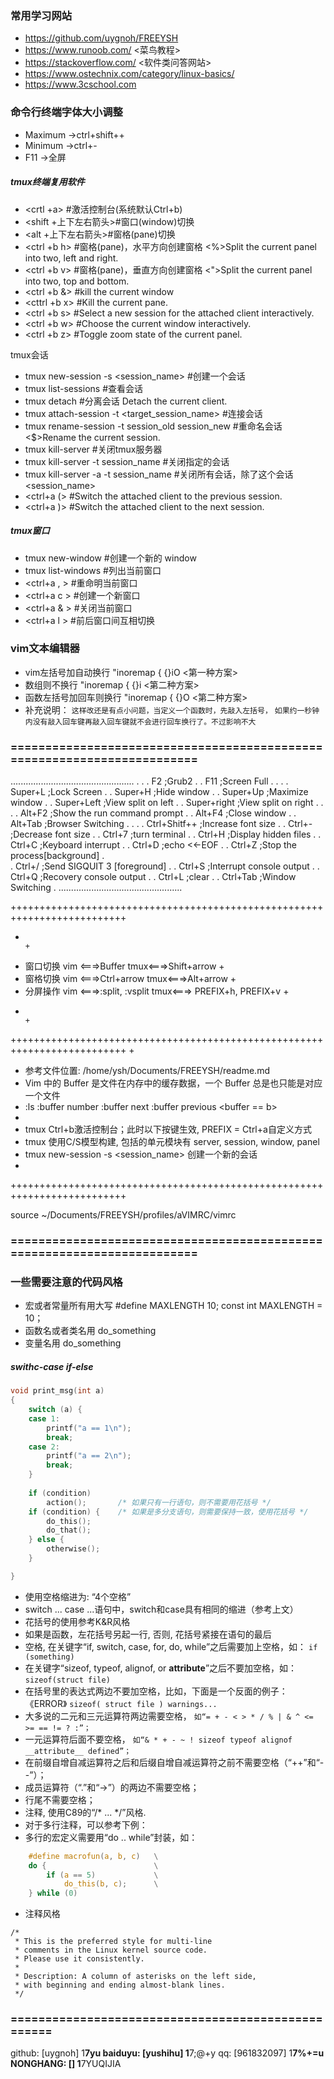 ### 常用学习网站 
+ https://github.com/uygnoh/FREEYSH
+ https://www.runoob.com/           <菜鸟教程>
+ https://stackoverflow.com/        <软件类问答网站>
+ https://www.ostechnix.com/category/linux-basics/
+ https://www.3cschool.com


### 命令行终端字体大小调整
+ Maximum     ->ctrl+shift++
+ Minimum     ->ctrl+-
+ F11         ->全屏


##### tmux终端复用软件
+ <crtl  +a>           #激活控制台(系统默认Ctrl+b)
+ <shift +上下左右箭头>#窗口(window)切换
+ <alt   +上下左右箭头>#窗格(pane)切换
+ <ctrl  +b h>         #窗格(pane)，水平方向创建窗格 <%>Split the current panel into two, left and right.
+ <ctrl  +b v>         #窗格(pane)，垂直方向创建窗格 <">Split the current panel into two, top and bottom.
+ <ctrl  +b &>         #kill the current window
+ <cttrl +b x>         #Kill the current pane.
+ <ctrl  +b s>         #Select a new session for the attached client interactively.
+ <ctrl  +b w>         #Choose the current window interactively.
+ <ctrl  +b z>         #Toggle zoom state of the current panel.

tmux会话
+ tmux new-session -s <session_name>              #创建一个会话
+ tmux list-sessions                              #查看会话	
+ tmux detach                                     #分离会话     <d>Detach the current client.
+ tmux attach-session -t <target_session_name>    #连接会话
+ tmux rename-session -t session_old session_new  #重命名会话    <$>Rename the current session.
+ tmux kill-server                                #关闭tmux服务器
+ tmux kill-server -t session_name                #关闭指定的会话
+ tmux kill-server -a -t session_name             #关闭所有会话，除了这个会话<session_name>
+ <ctrl+a (>                                      #Switch the attached client to the previous session.
+ <ctrl+a )>                                      #Switch the attached client to the next session.

##### tmux窗口
+ tmux new-window      #创建一个新的 window
+ tmux list-windows    #列出当前窗口
+ <ctrl+a , >          #重命明当前窗口
+ <ctrl+a c >          #创建一个新窗口
+ <ctrl+a & >          #关闭当前窗口
+ <ctrl+a l >          #前后窗口间互相切换


### vim文本编辑器 
+ vim左括号加自动换行   "inoremap { {}<ESC>i<CR><ESC>O  <第一种方案>
+ 数组则不换行         "inoremap { {}<ESC>i            <第二种方案>
+ 函数左括号加回车则换行 "inoremap {<CR> {<CR>}<ESC>O    <第二种方案>
+ 补充说明：
`这样改还是有点小问题，当定义一个函数时，先敲入左括号，`
`如果约一秒钟内没有敲入回车键再敲入回车键就不会进行回车换行了。不过影响不大`




### ========================================================================
.................................................
.                                               . 
. F2            ;Grub2                          .
. F11			;Screen Full                    .
.                                               .
. Super+L		;Lock Screen                    .
. Super+H		;Hide window                    .
. Super+Up		;Maximize window                .
. Super+Left	;View split on left             .
. Super+right	;View split on right            .
.                                               .
. Alt+F2		;Show the run command prompt    .
. Alt+F4		;Close window                   . 
. Alt+Tab       ;Browser Switching              .
.                                               .
. Ctrl+Shitf++	;Increase font size             .
. Ctrl+-		;Decrease font size             .
. Ctrl+7		;turn terminal                  .
. Ctrl+H		;Display hidden files           .
. Ctrl+C		;Keyboard interrupt             .
. Ctrl+D		;echo <<-EOF                    .
. Ctrl+Z        ;Stop the process[background]   .   
. Ctrl+/        ;Send SIGQUIT 3 [foreground]    .
. Ctrl+S        ;Interrupt console output       .
. Ctrl+Q        ;Recovery console output        .
. Ctrl+L        ;clear                          .
. Ctrl+Tab		;Window Switching               .
.................................................

++++++++++++++++++++++++++++++++++++++++++++++++++++++++++++++++++++++++++
+                                                                        +
+ 窗口切换 vim <===>Buffer              tmux<===>Shift+arrow              +
+ 窗格切换 vim <===>Ctrl+arrow          tmux<===>Alt+arrow                 +
+ 分屏操作 vim <===>:split, :vsplit     tmux<===> PREFIX+h, PREFIX+v      +
+                                                                        +
++++++++++++++++++++++++++++++++++++++++++++++++++++++++++++++++++++++++++
+ 
+ 参考文件位置: /home/ysh/Documents/FREEYSH/readme.md
+ Vim 中的 Buffer 是文件在内存中的缓存数据，一个 Buffer 总是也只能是对应一个文件
+ :ls   :buffer number  :buffer next    :buffer previous   <buffer == b> 
+
+ tmux Ctrl+b激活控制台；此时以下按键生效, PREFIX = Ctrl+a自定义方式
+ tmux 使用C/S模型构建, 包括的单元模块有 server, session, window, panel
+ tmux new-session -s <session_name> 创建一个新的会话
+ 
++++++++++++++++++++++++++++++++++++++++++++++++++++++++++++++++++++++++++


source ~/Documents/FREEYSH/profiles/aVIMRC/vimrc




### ========================================================================
### 一些需要注意的代码风格

+ 宏或者常量所有用大写  #define MAXLENGTH 10;  const int MAXLENGTH = 10；
+ 函数名或者类名用     do_something
+ 变量名用            do_something


##### swithc-case if-else
```c
void print_msg(int a)
{
    switch (a) {
    case 1:
        printf("a == 1\n");
        break;
    case 2:
        printf("a == 2\n");
        break;
    }
    
    if (condition)      
        action();       /* 如果只有一行语句，则不需要用花括号 */
    if (condition) {    /* 如果是多分支语句，则需要保持一致，使用花括号 */
        do_this();      
        do_that();
    } else {
        otherwise();
    }

}
```

+ 使用空格缩进为: “4个空格”
+ switch ... case ...语句中，switch和case具有相同的缩进（参考上文）
+ 花括号的使用参考K&R风格
+ 如果是函数，左花括号另起一行, 否则, 花括号紧接在语句的最后
+ 空格, 在关键字“if, switch, case, for, do, while”之后需要加上空格，如：
    `if (something)`
+ 在关键字“sizeof, typeof, alignof, or __attribute__”之后不要加空格，如：
    `sizeof(struct file)`
+ 在括号里的表达式两边不要加空格，比如，下面是一个反面的例子： 《ERROR》
    `sizeof( struct file ) warnings... `
+ 大多说的二元和三元运算符两边需要空格，
   `如“= + - < > * / % | & ^ <= >= == != ? :”；`
+ 一元运算符后面不要空格，
   `如“& * + - ~ ! sizeof typeof alignof __attribute__ defined”；`
+ 在前缀自增自减运算符之后和后缀自增自减运算符之前不需要空格（“++”和“--”）；
+ 成员运算符（“.”和“->”）的两边不需要空格；
+ 行尾不需要空格；
+ 注释, 使用C89的“/* ... */”风格.
+ 对于多行注释，可以参考下例：
+ 多行的宏定义需要用“do .. while”封装，如：
```c
    #define macrofun(a, b, c)   \
    do {                        \
        if (a == 5)             \
            do_this(b, c);      \
    } while (0)
```

+ 注释风格
```note
/*
 * This is the preferred style for multi-line
 * comments in the Linux kernel source code.
 * Please use it consistently.
 *
 * Description: A column of asterisks on the left side,
 * with beginning and ending almost-blank lines.
 */
```
### ===================================================
github:     [uygnoh]     1******7yu
baiduyu:    [yushihu]    1******7;@+y
qq:         [961832097]  1******7%+=u
NONGHANG:   []           1******7YUQIJIA
